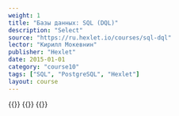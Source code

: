```yaml
---
weight: 1
title: "Базы данных: SQL (DQL)"
description: "Select"
source: "https://ru.hexlet.io/courses/sql-dql"
lector: "Кирилл Мокевнин"
publisher: "Hexlet"
date: 2015-01-01
category: "course10"
tags: ["SQL", "PostgreSQL", "Hexlet"]
layout: course
---
```

{{<players>}}
    {{<protonvideo ec0639ebb8a255598eafa048a926c79f>}}
{{</players>}}
